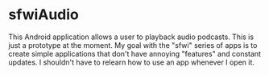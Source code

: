 # sfwiAudio 

This Android application allows a user to playback audio podcasts.  This is just a prototype at the moment.  My goal with the "sfwi" series of apps is to create simple applications that don't have annoying "features" and constant updates.  I shouldn't have to relearn how to use an app whenever I open it. 

